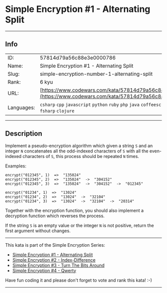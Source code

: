 # Simple Encryption #1 - Alternating Split

---
## Info

|            |                                      |
|:-----------|:-------------------------------------|
| ID:        | 57814d79a56c88e3e0000786                              |
| Name:      | Simple Encryption #1 - Alternating Split                            |
| Slug:      | simple-encryption-number-1-alternating-split                            |
| Rank:      | 6 kyu                       |
| URL:       | [https://www.codewars.com/kata/57814d79a56c88e3e0000786](https://www.codewars.com/kata/57814d79a56c88e3e0000786)                 |
| Languages: |  `csharp`  `cpp`  `javascript`  `python`  `ruby`  `php`  `java`  `coffeescript`  `haskell`  `fsharp`  `clojure`  |

---
## Description

Implement a pseudo-encryption algorithm which given a string `S` and an integer `N` concatenates all the odd-indexed characters of `S` with all the even-indexed characters of `S`, this process should be repeated `N` times.

Examples:

```
encrypt("012345", 1)  =>  "135024"
encrypt("012345", 2)  =>  "135024"  ->  "304152"
encrypt("012345", 3)  =>  "135024"  ->  "304152"  ->  "012345"

encrypt("01234", 1)  =>  "13024"
encrypt("01234", 2)  =>  "13024"  ->  "32104"
encrypt("01234", 3)  =>  "13024"  ->  "32104"  ->  "20314"
```

Together with the encryption function, you should also implement a decryption function which reverses the process.

If the string `S` is an empty value or the integer `N` is not positive, return the first argument without changes.

___

This kata is part of the Simple Encryption Series:

* [Simple Encryption #1 - Alternating Split](https://www.codewars.com/kata/simple-encryption-number-1-alternating-split)
* [Simple Encryption #2 - Index-Difference](https://www.codewars.com/kata/simple-encryption-number-2-index-difference)
* [Simple Encryption #3 - Turn The Bits Around](https://www.codewars.com/kata/simple-encryption-number-3-turn-the-bits-around)
* [Simple Encryption #4 - Qwerty](https://www.codewars.com/kata/simple-encryption-number-4-qwerty)

Have fun coding it and please don't forget to vote and rank this kata! :-)

---
